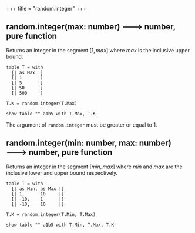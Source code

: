 +++
title = "random.integer"
+++

<!-- 'random.integer' should validate its inputs
https://lokad.atlassian.net/browse/LK-8719 -->

<!-- 'random.integer' should be eligible for autodiff
https://lokad.atlassian.net/browse/LK-8717 -->

## random.integer(max: number) 🡒 number, pure function

Returns an integer in the segment $[1,max]$ where $max$ is the inclusive upper bound.

```envision
table T = with
  [| as Max |]
  [| 1      |]
  [| 5      |]
  [| 50     |]
  [| 500    |]

T.K = random.integer(T.Max)

show table "" a1b5 with T.Max, T.K
```

The argument of `random.integer` must be greater or equal to 1.

## random.integer(min: number, max: number) 🡒 number, pure function

Returns an integer in the segment $[min,max]$ where $min$ and $max$ are the inclusive lower and upper bound respectively.

```envision
table T = with
  [| as Min, as Max |]
  [| 1,      10     |]
  [| -10,    1      |]
  [| -10,    10     |]

T.K = random.integer(T.Min, T.Max)

show table "" a1b5 with T.Min, T.Max, T.K
```

